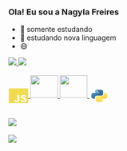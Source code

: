 ### Ola! Eu sou a Nagyla Freires 


- 🔭 somente estudando
- 🌱 estudando nova linguagem 
- 😄 

<div>
  <a href="https://github.com/NagylaFr">
  <img height="180em" src="https://github-readme-stats.vercel.app/api?username=NagylaFr&show_icons=true&theme=dracula&include_all_commits=true&count_private=true"/>
  <img height="180em" src="https://github-readme-stats.vercel.app/api/top-langs/?username=NagylaFr&layout=compact&langs_count=16&theme=dracula"/>
</div>

<div style="display: inline_block"><br>
  <img align="center" alt="NagylaFr-Js" height="30" width="40" src="https://raw.githubusercontent.com/devicons/devicon/master/icons/javascript/javascript-plain.svg">
   <img width="55" height="45" src="https://cdn.jsdelivr.net/gh/devicons/devicon@latest/icons/java/java-original.svg" />
  <img height="45" width="55" src="https://cdn.jsdelivr.net/gh/devicons/devicon@latest/icons/swift/swift-original.svg" />
  <img align="center" alt="NagylaFr-Python" height="30" width="40" src="https://raw.githubusercontent.com/devicons/devicon/master/icons/python/python-original.svg">
  
</div>

##

<div> 
  
  <a href="https://instagram.com/_naiaafr" target="_blank"><img src="https://img.shields.io/badge/-Instagram-%23E4405F?style=for-the-badge&logo=instagram&logoColor=white" target="_blank"></a>

  <a href = "mailto: nagyla.silva09@aluno.ifce.edu.br"><img src="https://img.shields.io/badge/-Gmail-%23333?style=for-the-badge&logo=gmail&logoColor=white" target="_blank"></a>
  
 
</div>

